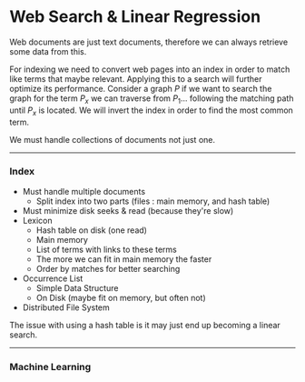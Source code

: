 # Web Search & Linear Regression

Web documents are just text documents, therefore we can always retrieve some data from this. 

For indexing we need to convert web pages into an index in order to match like terms that maybe relevant. Applying this to a search will further optimize its performance. Consider a graph $P$ if we want to search the graph for the term $P_x$ we can traverse from $P_1 ...$ following the matching path until $P_x$ is located. We will invert the index in order to find the most common term.

We must handle collections of documents not just one. 

****
### Index

- Must handle multiple documents
	- Split index into two parts (files : main memory, and hash table)
- Must minimize disk seeks & read (because they're slow)
- Lexicon
	- Hash table on disk (one read)
	- Main memory 
	- List of terms with links to these terms
	- The more we can fit in main memory the faster 
	- Order by matches for better searching
- Occurrence List
	- Simple Data Structure
	- On Disk (maybe fit on memory, but often not)
- Distributed File System

The issue with using a hash table is it may just end up becoming a linear search. 


****

### Machine Learning 